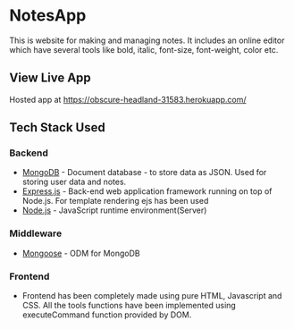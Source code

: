 # NotesApp

This is website for making and managing notes. It includes an online editor which have several tools like bold, italic, font-size, font-weight, color etc.

## View Live App

Hosted app at https://obscure-headland-31583.herokuapp.com/

## Tech Stack Used

### Backend

* [MongoDB](https://docs.mongodb.com/) - Document database - to store data as JSON. Used for storing user data and notes.
* [Express.js](https://devdocs.io/express/) - Back-end web application framework running on top of Node.js. For template rendering ejs has been used
* [Node.js](https://nodejs.org/en/docs/) - JavaScript runtime environment(Server)

### Middleware

* [Mongoose](https://mongoosejs.com/docs/guide.html) - ODM for MongoDB

### Frontend

* Frontend has been completely made using pure HTML, Javascript and CSS. All the tools functions have been implemented using executeCommand function provided by DOM.
